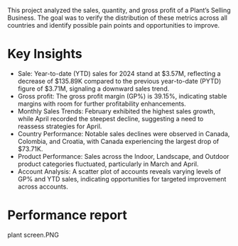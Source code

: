 This project analyzed the sales, quantity, and gross profit of a Plant’s Selling Business. The goal was to verify the distribution of these metrics across all countries and identify possible pain points and opportunities to improve.

<h1>Key Insights</h1>
<ul>
  <li><bold>Sale: </bold>Year-to-date (YTD) sales for 2024 stand at $3.57M, reflecting a decrease of $135.89K compared to the previous year-to-date (PYTD) figure of $3.71M, signaling a downward sales trend.</li>
  <li><bold>Gross profit: </bold>The gross profit margin (GP%) is 39.15%, indicating stable margins with room for further profitability enhancements.</li>
  <li><bold>Monthly Sales Trends: </bold>February exhibited the highest sales growth, while April recorded the steepest decline, suggesting a need to reassess strategies for April.</li>
  <li><bold>Country Performance: </bold>Notable sales declines were observed in Canada, Colombia, and Croatia, with Canada experiencing the largest drop of $73.71K.</li>
  <li><bold>Product Performance: </bold>Sales across the Indoor, Landscape, and Outdoor product categories fluctuated, particularly in March and April.</li>
  <li><bold>Account Analysis: </bold>A scatter plot of accounts reveals varying levels of GP% and YTD sales, indicating opportunities for targeted improvement across accounts.</li>
</ul>

<h1>Performance report</h1>
plant screen.PNG

